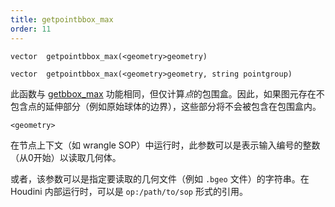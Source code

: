 ```yaml
---
title: getpointbbox_max
order: 11
---
```

`vector  getpointbbox_max(<geometry>geometry)`

`vector  getpointbbox_max(<geometry>geometry, string pointgroup)`

此函数与 [getbbox_max](./getbbox_max "返回几何体的包围盒最大值") 功能相同，但仅计算*点*的包围盒。因此，如果图元存在不包含点的延伸部分（例如原始球体的边界），这些部分将不会被包含在包围盒内。

`<geometry>`

在节点上下文（如 wrangle SOP）中运行时，此参数可以是表示输入编号的整数（从0开始）以读取几何体。

或者，该参数可以是指定要读取的几何文件（例如 `.bgeo` 文件）的字符串。在 Houdini 内部运行时，可以是 `op:/path/to/sop` 形式的引用。
